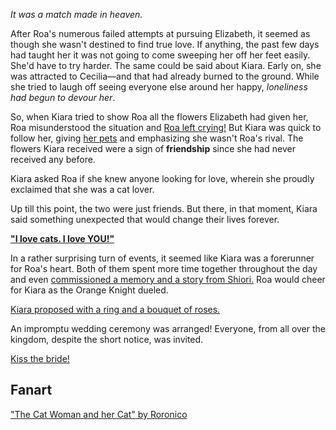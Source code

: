 <!-- title: The Cat and The Cat Woman -->

_It was a match made in heaven._

After Roa's numerous failed attempts at pursuing Elizabeth, it seemed as though she wasn't destined to find true love. If anything, the past few days had taught her it was not going to come sweeping her off her feet easily. She'd have to try harder. The same could be said about Kiara. Early on, she was attracted to Cecilia—and that had already burned to the ground. While she tried to laugh off seeing everyone else around her happy, _loneliness had begun to devour her_.

So, when Kiara tried to show Roa all the flowers Elizabeth had given her, Roa misunderstood the situation and [Roa left crying!](https://youtu.be/m2OG5auudrQ?t=5845) But Kiara was quick to follow her, giving [her pets](https://youtu.be/m2OG5auudrQ?t=5878) and emphasizing she wasn't Roa's rival. The flowers Kiara received were a sign of **friendship** since she had never received any before.

Kiara asked Roa if she knew anyone looking for love, wherein she proudly exclaimed that she was a cat lover.

Up till this point, the two were just friends. But there, in that moment, Kiara said something unexpected that would change their lives forever.

[**"I love cats. I love YOU!"**](#embed:https://www.youtube.com/live/ngfdLbrpeM4?t=6475)

In a rather surprising turn of events, it seemed like Kiara was a forerunner for Roa's heart. Both of them spent more time together throughout the day and even [commissioned a memory and a story from Shiori.](https://youtu.be/m2OG5auudrQ?t=10472) Roa would cheer for Kiara as the Orange Knight dueled.

[Kiara proposed with a ring and a bouquet of roses.](#embed:https://www.youtube.com/live/m2OG5auudrQ?t=12662)

An impromptu wedding ceremony was arranged! Everyone, from all over the kingdom, despite the short notice, was invited.

[Kiss the bride!](#embed:https://www.youtube.com/live/m2OG5auudrQ?t=13014s)

## Fanart

["The Cat Woman and her Cat" by Roronico](https://x.com/roronico1512/status/1936422814145458405)
